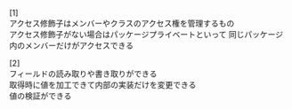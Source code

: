 [1]<br>
    アクセス修飾子はメンバーやクラスのアクセス権を管理するもの<br>
    アクセス修飾子がない場合はパッケージプライベートといって
    同じパッケージ内のメンバーだけがアクセスできる<br>

[2]<br>
    フィールドの読み取りや書き取りができる<br>
    取得時に値を加工できて内部の実装だけを変更できる<br>
    値の検証ができる<br>